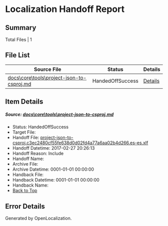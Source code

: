 # <a name='report-top'></a> Localization Handoff Report

## Summary
 Total Files | 1

## File List
 Source File | Status | Details 
 ----------- | ------ | ------- 
 [docs\core\tools\project-json-to-csproj.md](https://github.com/dotnet/docs/blob/40cb18f650ac59d3c817c12dca06ec558a3b791b/docs/core/tools/project-json-to-csproj.md) | HandedOffSuccess | [Details](#ce1c47fd8ac73aa3b353a21e0a580ba72ce8799c114)

## Item Details
##### <a name='ce1c47fd8ac73aa3b353a21e0a580ba72ce8799c114'></a> Source: [docs\core\tools\project-json-to-csproj.md](https://github.com/dotnet/docs/blob/40cb18f650ac59d3c817c12dca06ec558a3b791b/docs/core/tools/project-json-to-csproj.md)
* Status: HandedOffSuccess
* Target File: 
* Handoff File: [project-json-to-csproj.c3ec2480cf55fe638d0d02fd4a77a6aa02b4d266.es-es.xlf](https://github.com/dotnet/docs.handoff/blob/ebaf3a82047ad6fa5b5337851da98b1bc5933c31/ol-handoff/dotnet/docs.es-es/master/dotnet-core/project-json-to-csproj.c3ec2480cf55fe638d0d02fd4a77a6aa02b4d266.es-es.xlf)
* Handoff Datetime: 2017-02-27 20:26:13
* Handoff Reason: Include
* Handoff Name: 
* Archive File: 
* Archive Datetime: 0001-01-01 00:00:00
* Handback File: 
* Handback Datetime: 0001-01-01 00:00:00
* Handback Name: 
* [Back to Top](#report-top)


## Error Details

Generated by OpenLocalization.
